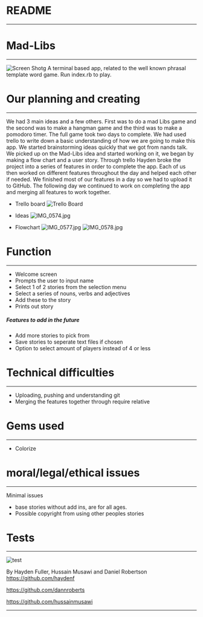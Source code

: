 # README
___
# Mad-Libs
___
![Screen Shotg](https://www.dropbox.com/s/s7vfuoumgxbquks/Screen%20Shot%202019-04-26%20at%202.55.02%20am.png?dl=0&raw=1)
A terminal based app, related to the well known phrasal template word game. Run index.rb to play.

# Our planning and creating
___
We had 3 main ideas and a few others. First was to do a mad Libs game and the second was to make a hangman game and the third was to make a pomodoro timer. The full game took two days to complete. We had used trello to write down a basic understanding of how we are going to make this app. We started brainstorming ideas quickly that we got from nands talk. We picked up on the Mad-Libs idea and started working on it, we began by making a flow chart and a user story. Through trello Hayden broke the project into a series of features in order to complete the app. Each of us then worked on different features throughout the day and helped each other if needed. We finished most of our features in a day so we had to upload it to GitHub. The following day we continued to work on completing the app and merging all features to work together.

- Trello board
![Trello Board ](https://www.dropbox.com/s/yjci4iwqr26ot02/Screen%20Shot%202019-04-26%20at%201.47.03%20am.png?dl=0&raw=1)

 - Ideas
![IMG_0574.jpg](https://www.dropbox.com/s/6hrhxpccghxg9yg/IMG_0574.jpg?dl=0&raw=1)

- Flowchart
![IMG_0577.jpg](https://www.dropbox.com/s/391ezmhp3zh69u0/IMG_0577.jpg?dl=0&raw=1)
![IMG_0578.jpg](https://www.dropbox.com/s/cr2w76nqw7ml2e9/IMG_0578.jpg?dl=0&raw=1)
# Function
___
- Welcome screen
- Prompts the user to input name
- Select 1 of 2 stories from the selection menu
- Select a series of nouns, verbs and adjectives
- Add these to the story
- Prints out story
##### Features to add in the future
- Add more stories to pick from
- Save stories to seperate text files if chosen
- Option to select amount of players instead of 4 or less


# Technical difficulties 
___
- Uploading, pushing and understanding git
- Merging the features together through require relative

# Gems used
___
- Colorize


# moral/legal/ethical issues
___

Minimal issues
- base stories without add ins, are for all ages.
- Possible copyright from using other peoples stories

# Tests
___
![test](https://www.dropbox.com/s/lf2lyvhxwlfc1dc/Screen%20Shot%202019-04-26%20at%203.23.13%20am.png?dl=0&raw=1)



By Hayden Fuller, Hussain Musawi and Daniel Robertson
https://github.com/haydenf

https://github.com/dannroberts

https://github.com/hussainmusawi
___


